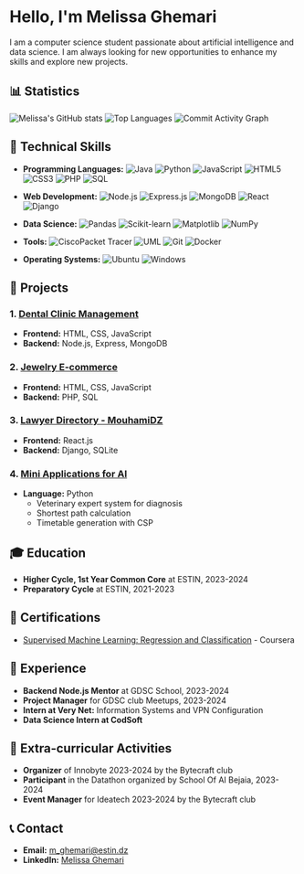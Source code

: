 # Hello, I'm Melissa Ghemari 

I am a computer science student passionate about artificial intelligence and data science. I am always looking for new opportunities to enhance my skills and explore new projects.

## 📊 Statistics

![Melissa's GitHub stats](https://github-readme-stats.vercel.app/api?username=melissgh&show_icons=true&theme=radical)
![Top Languages](https://github-readme-stats.vercel.app/api/top-langs/?username=melissgh&layout=compact&theme=radical)
![Commit Activity Graph](https://streak-stats.demolab.com/?user=melissgh&theme=radical)

## 🔧 Technical Skills

- **Programming Languages:**
  ![Java](https://img.shields.io/badge/-Java-007396?style=flat&logo=java)
  ![Python](https://img.shields.io/badge/-Python-3776AB?style=flat&logo=python)
  ![JavaScript](https://img.shields.io/badge/-JavaScript-F7DF1E?style=flat&logo=javascript)
  ![HTML5](https://img.shields.io/badge/-HTML5-E34F26?style=flat&logo=html5&logoColor=white)
  ![CSS3](https://img.shields.io/badge/-CSS3-1572B6?style=flat&logo=css3&logoColor=white)
  ![PHP](https://img.shields.io/badge/-PHP-777BB4?style=flat&logo=php)
  ![SQL](https://img.shields.io/badge/-SQL-4479A1?style=flat&logo=MySQL)
  
- **Web Development:**
  ![Node.js](https://img.shields.io/badge/-Node.js-339933?style=flat&logo=node.js)
  ![Express.js](https://img.shields.io/badge/-Express.js-000000?style=flat&logo=express&logoColor=white)
  ![MongoDB](https://img.shields.io/badge/-MongoDB-47A248?style=flat&logo=mongodb&logoColor=white)
  ![React](https://img.shields.io/badge/-React-61DAFB?style=flat&logo=react)
  ![Django](https://img.shields.io/badge/-Django-092E20?style=flat&logo=django)

- **Data Science:**
  ![Pandas](https://img.shields.io/badge/-Pandas-150458?style=flat&logo=pandas)
  ![Scikit-learn](https://img.shields.io/badge/-Scikit--learn-F7931E?style=flat&logo=scikit-learn&logoColor=white)
  ![Matplotlib](https://img.shields.io/badge/-Matplotlib-3776AB?style=flat&logo=python)
  ![NumPy](https://img.shields.io/badge/-NumPy-013243?style=flat&logo=numpy)

- **Tools:**
  ![CiscoPacket Tracer](https://img.shields.io/badge/-CiscoPacket_Tracer-9A9A9A?style=flat)
  ![UML](https://img.shields.io/badge/-UML-02569B?style=flat)
  ![Git](https://img.shields.io/badge/-Git-F05032?style=flat&logo=git&logoColor=white)
  ![Docker](https://img.shields.io/badge/-Docker-2496ED?style=flat&logo=docker&logoColor=white)
  
- **Operating Systems:**
  ![Ubuntu](https://img.shields.io/badge/-Ubuntu-E95420?style=flat&logo=ubuntu&logoColor=white)
  ![Windows](https://img.shields.io/badge/-Windows-0078D6?style=flat&logo=windows&logoColor=white)

## 🚀 Projects

### 1. [Dental Clinic Management](https://github.com/melissgh/Gestion-d-un-cabinet-dentaire_2CP)
- **Frontend:** HTML, CSS, JavaScript
- **Backend:** Node.js, Express, MongoDB

### 2. [Jewelry E-commerce](https://github.com/melissgh/Jewerly-website-bdd-project)
- **Frontend:** HTML, CSS, JavaScript
- **Backend:** PHP, SQL

### 3. [Lawyer Directory - MouhamiDZ](https://github.com/melissgh/Annuaire-avocats-mouhami-dz)
- **Frontend:** React.js
- **Backend:** Django, SQLite

### 4. [Mini Applications for AI](https://github.com/melissgh/CSP_project)
- **Language:** Python
  - Veterinary expert system for diagnosis
  - Shortest path calculation
  - Timetable generation with CSP
    
## 🎓 Education

- **Higher Cycle, 1st Year Common Core** at ESTIN, 2023-2024
- **Preparatory Cycle** at ESTIN, 2021-2023
  
## 📜 Certifications

- [Supervised Machine Learning: Regression and Classification](https://coursera.org/share/400626643547a3000f0cba6b32327de2) - Coursera


## 💼 Experience

- **Backend Node.js Mentor** at GDSC School, 2023-2024
- **Project Manager** for GDSC club Meetups, 2023-2024
- **Intern at Very Net:** Information Systems and VPN Configuration
- **Data Science Intern at CodSoft**

## 🌟 Extra-curricular Activities

- **Organizer** of Innobyte 2023-2024 by the Bytecraft club
- **Participant** in the Datathon organized by School Of AI Bejaia, 2023-2024
- **Event Manager** for Ideatech 2023-2024 by the Bytecraft club

## 📞 Contact

- **Email:** m_ghemari@estin.dz
- **LinkedIn:** [Melissa Ghemari](https://www.linkedin.com/in/m%C3%A8lissa-ghemari-5223a8235/)
